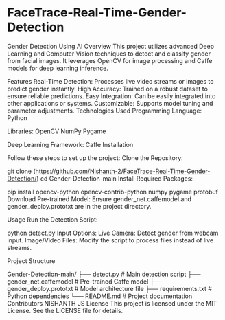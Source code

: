 # FaceTrace-Real-Time-Gender-Detection

Gender Detection Using AI Overview This project utilizes advanced Deep Learning and Computer Vision techniques to detect and classify gender from facial images. It leverages OpenCV for image processing and Caffe models for deep learning inference.

Features Real-Time Detection: Processes live video streams or images to predict gender instantly. High Accuracy: Trained on a robust dataset to ensure reliable predictions. Easy Integration: Can be easily integrated into other applications or systems. Customizable: Supports model tuning and parameter adjustments. Technologies Used Programming Language: Python

Libraries: OpenCV NumPy Pygame

Deep Learning Framework: Caffe Installation

Follow these steps to set up the project: Clone the Repository:

git clone (https://github.com/Nishanth-2/FaceTrace-Real-Time-Gender-Detection/) cd Gender-Detection-main Install Required Packages:

pip install opencv-python opencv-contrib-python numpy pygame protobuf Download Pre-trained Model: Ensure gender_net.caffemodel and gender_deploy.prototxt are in the project directory.

Usage Run the Detection Script:

python detect.py Input Options: Live Camera: Detect gender from webcam input. Image/Video Files: Modify the script to process files instead of live streams.

Project Structure

Gender-Detection-main/ ├── detect.py # Main detection script ├── gender_net.caffemodel # Pre-trained Caffe model ├── gender_deploy.prototxt # Model architecture file ├── requirements.txt # Python dependencies └── README.md # Project documentation Contributors NISHANTH JS License This project is licensed under the MIT License. See the LICENSE file for details.
